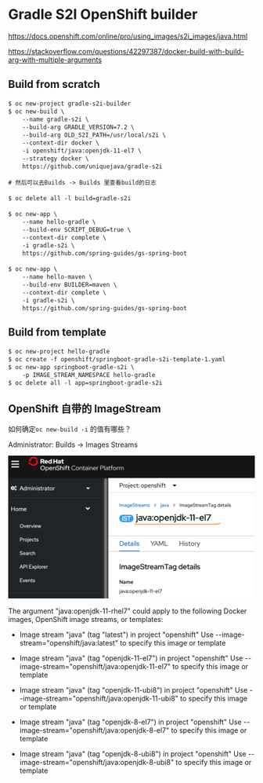 # Gradle S2I OpenShift builder

https://docs.openshift.com/online/pro/using_images/s2i_images/java.html

https://stackoverflow.com/questions/42297387/docker-build-with-build-arg-with-multiple-arguments

## Build from scratch

```
$ oc new-project gradle-s2i-builder
$ oc new-build \
    --name gradle-s2i \
    --build-arg GRADLE_VERSION=7.2 \
    --build-arg OLD_S2I_PATH=/usr/local/s2i \
    --context-dir docker \
    -i openshift/java:openjdk-11-el7 \
    --strategy docker \
    https://github.com/uniquejava/gradle-s2i

# 然后可以去Builds -> Builds 里查看build的日志

$ oc delete all -l build=gradle-s2i

$ oc new-app \
    --name hello-gradle \
    --build-env SCRIPT_DEBUG=true \
    --context-dir complete \
    -i gradle-s2i \
    https://github.com/spring-guides/gs-spring-boot

$ oc new-app \
    --name hello-maven \
    --build-env BUILDER=maven \
    --context-dir complete \
    -i gradle-s2i \
    https://github.com/spring-guides/gs-spring-boot

```

## Build from template

```
$ oc new-project hello-gradle
$ oc create -f openshift/springboot-gradle-s2i-template-1.yaml
$ oc new-app springboot-gradle-s2i \
    -p IMAGE_STREAM_NAMESPACE hello-gradle
$ oc delete all -l app=springboot-gradle-s2i
```

## OpenShift 自带的 ImageStream

如何确定`oc new-build -i` 的值有哪些？

Administrator: Builds -> Images Streams

![How to get image stream name](docs/assets/image%20stream%20name.png)

The argument "java:openjdk-11-rhel7" could apply to the following Docker images, OpenShift image streams, or templates:

- Image stream "java" (tag "latest") in project "openshift"
  Use --image-stream="openshift/java:latest" to specify this image or template

- Image stream "java" (tag "openjdk-11-el7") in project "openshift"
  Use --image-stream="openshift/java:openjdk-11-el7" to specify this image or template

- Image stream "java" (tag "openjdk-11-ubi8") in project "openshift"
  Use --image-stream="openshift/java:openjdk-11-ubi8" to specify this image or template

- Image stream "java" (tag "openjdk-8-el7") in project "openshift"
  Use --image-stream="openshift/java:openjdk-8-el7" to specify this image or template

- Image stream "java" (tag "openjdk-8-ubi8") in project "openshift"
  Use --image-stream="openshift/java:openjdk-8-ubi8" to specify this image or template
